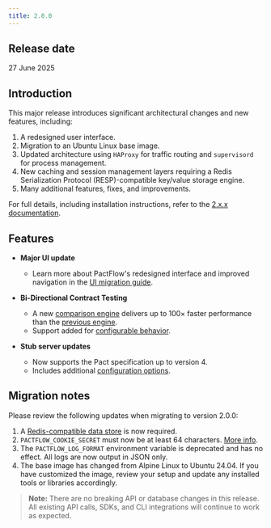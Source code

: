 ```yaml
---
title: 2.0.0
---
```


## Release date

27 June 2025

## Introduction

This major release introduces significant architectural changes and new features, including:

1. A redesigned user interface.
2. Migration to an Ubuntu Linux base image.
3. Updated architecture using `HAProxy` for traffic routing and `supervisord` for process management.
4. New caching and session management layers requiring a Redis Serialization Protocol (RESP)-compatible key/value storage engine.
5. Many additional features, fixes, and improvements.

For full details, including installation instructions, refer to the [2.x.x documentation](/docs/on-premises-2x).

## Features

- **Major UI update**  
  - Learn more about PactFlow's redesigned interface and improved navigation in the [UI migration guide](/docs/user-interface/migration/new).

- **Bi-Directional Contract Testing**  
  - A new [comparison engine](https://github.com/pactflow/openapi-pact-comparator/) delivers up to 100× faster performance than the [previous engine](https://github.com/pactflow/swagger-mock-validator/).
  - Support added for [configurable behavior](/docs/bi-directional-contract-testing/contracts/oas/configuration.md).

- **Stub server updates**  
  - Now supports the Pact specification up to version 4.
  - Includes additional [configuration options](/docs/stubs).

## Migration notes

Please review the following updates when migrating to version 2.0.0:

1. A [Redis-compatible data store](/docs/on-premises-2x/redis) is now required.
2. `PACTFLOW_COOKIE_SECRET` must now be at least 64 characters. [More info](/docs/on-premises-2x/environment-variables#pactflow_cookie_secret).
3. The `PACTFLOW_LOG_FORMAT` environment variable is deprecated and has no effect. All logs are now output in JSON only.
4. The base image has changed from Alpine Linux to Ubuntu 24.04. If you have customized the image, review your setup and update any installed tools or libraries accordingly.

> **Note:** There are no breaking API or database changes in this release. All existing API calls, SDKs, and CLI integrations will continue to work as expected.
